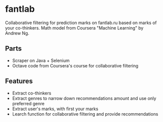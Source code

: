 # fantlab
Collaborative filtering for prediction marks on fantlab.ru based on marks of your co-thinkers.
Math model from Coursera "Machine Learning" by Andrew Ng.

## Parts
* Scraper on Java + Selenium
* Octave code from Coursera's course for collaborative filtering


## Features
* Extract co-thinkers
* Extract genres to narrow down recommendations amount and use only preferred genre
* Extract user's marks, with first your marks
* Learch function for collaborative filtering and provide recommendations
